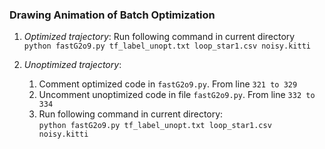 ### Drawing Animation of Batch Optimization

1. *Optimized trajectory*: Run following command in current directory    
`python fastG2o9.py tf_label_unopt.txt loop_star1.csv noisy.kitti`  

2. *Unoptimized trajectory*:    
	1. Comment optimized code in `fastG2o9.py`. From line `321 to 329`    
	2. Uncomment unoptimized code in file `fastG2o9.py`. From line `332 to 334`    
	3. Run following command in current directory:    
		`python fastG2o9.py tf_label_unopt.txt loop_star1.csv noisy.kitti`